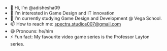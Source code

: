 - 👋 Hi, I’m @adishesha09
- 👀 I’m interested in Game Design and IT innovation
- 🌱 I’m currently studying Game Design and Development @ Vega School.
- 📫 How to reach me: spectra.studios007@gmail.com
- 😄 Pronouns: he/him
- ⚡ Fun fact: My favourite video game series is the Professor Layton series.
